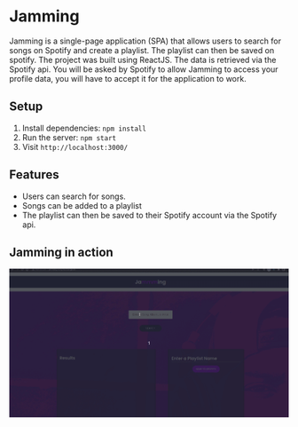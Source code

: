 # Jamming

Jamming is a single-page application (SPA) that allows users to search for songs on Spotify and create a playlist. The playlist can then be saved on spotify. The project was built using ReactJS. The data is retrieved via the Spotify api. You will be asked by Spotify to allow Jamming to access your profile data, you will have to accept it for the application to work.

## Setup

1. Install dependencies: `npm install`
2. Run the server: `npm start`
3. Visit `http://localhost:3000/`

## Features

- Users can search for songs.
- Songs can be added to a playlist
- The playlist can then be saved to their Spotify account via the Spotify api.

## Jamming in action

  !["Jamming gif"](https://github.com/vickyruud/jamming/blob/main/public/Jamming-in-action.gif)
